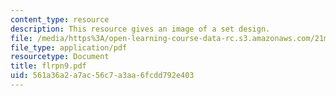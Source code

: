 ```yaml
---
content_type: resource
description: This resource gives an image of a set design.
file: /media/https%3A/open-learning-course-data-rc.s3.amazonaws.com/21m-873-theater-arts-topics-fall-2004-january-iap-2005/561a36a2a7ac56c7a3aa6fcdd792e403_flrpn9.pdf
file_type: application/pdf
resourcetype: Document
title: flrpn9.pdf
uid: 561a36a2-a7ac-56c7-a3aa-6fcdd792e403
---
```

